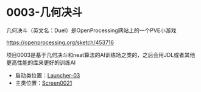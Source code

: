 # 0003-几何决斗

几何决斗（英文名：Duel）是OpenProcessing网站上的一个PVE小游戏

<https://openprocessing.org/sketch/453716>

项目0003是基于几何决斗和neat算法的AI训练场之类的，之后会用JDL或者其他更高性能的库来更好的训练AI

- 启动类位置：[Launcher-03](game0003-lwjgl3/src/main/java/pama1234/gdx/game/app/lwjgl3/Launcher.java)
- 主类位置：[Screen0021](game0003-core/src/main/java/pama1234/gdx/game/app/Screen0021.java)